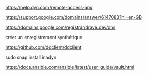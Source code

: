 https://help.dyn.com/remote-access-api/

https://support.google.com/domains/answer/6147083?hl=en-GB

https://domains.google.com/registrar/drave.dev/dns

créer un enregistrement synthétique

https://github.com/ddclient/ddclient

sudo snap install inadyn

https://docs.ansible.com/ansible/latest/user_guide/vault.html
